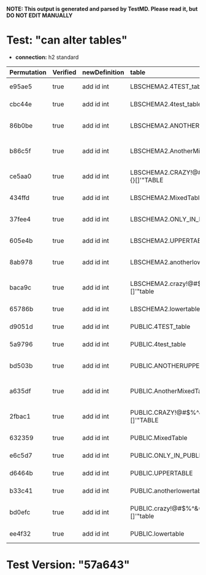**NOTE: This output is generated and parsed by TestMD. Please read it, but DO NOT EDIT MANUALLY**

# Test: "can alter tables" #

- **connection:** h2 standard

| Permutation | Verified | newDefinition | table                                   | OPERATIONS
| :---------- | :------- | :------------ | :-------------------------------------- | :------
| e95ae5      | true     | add id int    | LBSCHEMA2.4TEST_table                   | **plan**: ALTER TABLE "LBSCHEMA2"."4TEST_table" add id int
| cbc44e      | true     | add id int    | LBSCHEMA2.4test_table                   | **plan**: ALTER TABLE "LBSCHEMA2"."4test_table" add id int
| 86b0be      | true     | add id int    | LBSCHEMA2.ANOTHERUPPERTABLE             | **plan**: ALTER TABLE "LBSCHEMA2"."ANOTHERUPPERTABLE" add id int
| b86c5f      | true     | add id int    | LBSCHEMA2.AnotherMixedTable             | **plan**: ALTER TABLE "LBSCHEMA2"."AnotherMixedTable" add id int
| ce5aa0      | true     | add id int    | LBSCHEMA2.CRAZY!@#\$%^&*()_+{}[]'"TABLE | **plan**: ALTER TABLE "LBSCHEMA2"."CRAZY!@#\$%^&*()_+{}[]'""TABLE" add id int
| 434ffd      | true     | add id int    | LBSCHEMA2.MixedTable                    | **plan**: ALTER TABLE "LBSCHEMA2"."MixedTable" add id int
| 37fee4      | true     | add id int    | LBSCHEMA2.ONLY_IN_LBSCHEMA2             | **plan**: ALTER TABLE "LBSCHEMA2"."ONLY_IN_LBSCHEMA2" add id int
| 605e4b      | true     | add id int    | LBSCHEMA2.UPPERTABLE                    | **plan**: ALTER TABLE "LBSCHEMA2"."UPPERTABLE" add id int
| 8ab978      | true     | add id int    | LBSCHEMA2.anotherlowertable             | **plan**: ALTER TABLE "LBSCHEMA2"."anotherlowertable" add id int
| baca9c      | true     | add id int    | LBSCHEMA2.crazy!@#\$%^&*()_+{}[]'"table | **plan**: ALTER TABLE "LBSCHEMA2"."crazy!@#\$%^&*()_+{}[]'""table" add id int
| 65786b      | true     | add id int    | LBSCHEMA2.lowertable                    | **plan**: ALTER TABLE "LBSCHEMA2"."lowertable" add id int
| d9051d      | true     | add id int    | PUBLIC.4TEST_table                      | **plan**: ALTER TABLE "PUBLIC"."4TEST_table" add id int
| 5a9796      | true     | add id int    | PUBLIC.4test_table                      | **plan**: ALTER TABLE "PUBLIC"."4test_table" add id int
| bd503b      | true     | add id int    | PUBLIC.ANOTHERUPPERTABLE                | **plan**: ALTER TABLE "PUBLIC"."ANOTHERUPPERTABLE" add id int
| a635df      | true     | add id int    | PUBLIC.AnotherMixedTable                | **plan**: ALTER TABLE "PUBLIC"."AnotherMixedTable" add id int
| 2fbac1      | true     | add id int    | PUBLIC.CRAZY!@#\$%^&*()_+{}[]'"TABLE    | **plan**: ALTER TABLE "PUBLIC"."CRAZY!@#\$%^&*()_+{}[]'""TABLE" add id int
| 632359      | true     | add id int    | PUBLIC.MixedTable                       | **plan**: ALTER TABLE "PUBLIC"."MixedTable" add id int
| e6c5d7      | true     | add id int    | PUBLIC.ONLY_IN_PUBLIC                   | **plan**: ALTER TABLE "PUBLIC"."ONLY_IN_PUBLIC" add id int
| d6464b      | true     | add id int    | PUBLIC.UPPERTABLE                       | **plan**: ALTER TABLE "PUBLIC"."UPPERTABLE" add id int
| b33c41      | true     | add id int    | PUBLIC.anotherlowertable                | **plan**: ALTER TABLE "PUBLIC"."anotherlowertable" add id int
| bd0efc      | true     | add id int    | PUBLIC.crazy!@#\$%^&*()_+{}[]'"table    | **plan**: ALTER TABLE "PUBLIC"."crazy!@#\$%^&*()_+{}[]'""table" add id int
| ee4f32      | true     | add id int    | PUBLIC.lowertable                       | **plan**: ALTER TABLE "PUBLIC"."lowertable" add id int

# Test Version: "57a643" #